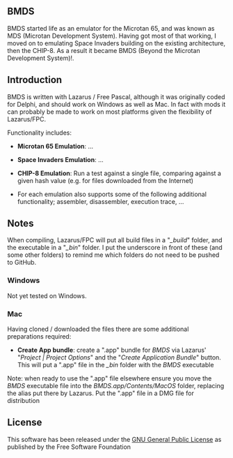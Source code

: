 ## BMDS

BMDS started life as an emulator for the Microtan 65, and was known as MDS (Microtan Development System). Having got most of that working, I moved on to emulating Space Invaders building on the existing architecture, then the CHIP-8. As a result it became BMDS (Beyond the Microtan Development System)!.

## Introduction

BMDS is written with Lazarus / Free Pascal, although it was originally coded for Delphi, and should work on Windows as well as Mac. In fact with mods it can probably be made to work on most platforms given the flexibility of Lazarus/FPC.

Functionality includes:

- **Microtan 65 Emulation**: ...

- **Space Invaders Emulation**: ... 

- **CHIP-8 Emulation**: Run a test against a single file, comparing against a given hash value (e.g. for files downloaded from the Internet)

- For each emulation also supports some of the following additional functionality; assembler, disassembler, execution trace, ...

## Notes

When compiling, Lazarus/FPC will put all build files in a "*_build*" folder, and the executable in a "*_bin*" folder. I put the underscore in front of these (and some other folders) to remind me which folders do not need to be pushed to GitHub.

### Windows

Not yet tested on Windows.

### Mac

Having cloned / downloaded the files there are some additional preparations required:

- **Create App bundle**: create a ".app" bundle for *BMDS* via Lazarus' "*Project | Project Options*" and the "*Create Application Bundle*" button. This will put a ".app" file in the *_bin* folder with the *BMDS* executable

Note: when ready to use the ".app" file elsewhere ensure you move the *BMDS* executable file into the *BMDS.app/Contents/MacOS* folder, replacing the alias put there by Lazarus. Put the ".app" file in a DMG file for distribution

## License

This software has been released under the [GNU General Public License](https://www.gnu.org/licenses/) as published by the Free Software Foundation

